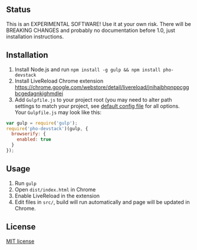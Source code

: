 ## Status
This is an EXPERIMENTAL SOFTWARE! Use it at your own risk. There will be BREAKING CHANGES and probably no documentation before 1.0, just installation instructions.

## Installation

1. Install Node.js and run ```npm install -g gulp && npm install pho-devstack```
2. Install LiveReload Chrome extension https://chrome.google.com/webstore/detail/livereload/jnihajbhpnppcggbcgedagnkighmdlei
3. Add ```Gulpfile.js``` to your project root (you may need to alter path settings to match your project, see [default config file](https://github.com/madebysource/pho-devstack/blob/master/config.js) for all options. Your ```Gulpfile.js``` may look like this:

```javascript
var gulp = require('gulp');
require('pho-devstack')(gulp, {
  browserify: {
    enabled: true
  }
});
```

## Usage

1. Run ```gulp```
2. Open ```dist/index.html``` in Chrome
3. Enable LiveReload in the extension
4. Edit files in ```src/```, build will run automatically and page will be updated in Chrome.

## License

[MIT license](http://opensource.org/licenses/mit-license.php)
